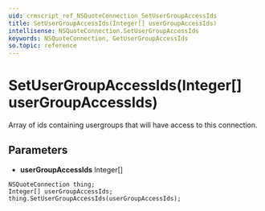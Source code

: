 ```yaml
---
uid: crmscript_ref_NSQuoteConnection_SetUserGroupAccessIds
title: SetUserGroupAccessIds(Integer[] userGroupAccessIds)
intellisense: NSQuoteConnection.SetUserGroupAccessIds
keywords: NSQuoteConnection, GetUserGroupAccessIds
so.topic: reference
---
```


# SetUserGroupAccessIds(Integer[] userGroupAccessIds)

Array of ids containing usergroups that will have access to this connection.

## Parameters

* **userGroupAccessIds** Integer[]

```crmscript
NSQuoteConnection thing;
Integer[] userGroupAccessIds;
thing.SetUserGroupAccessIds(userGroupAccessIds);
```

